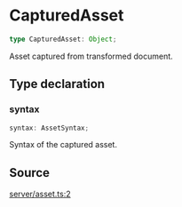 # CapturedAsset

```ts
type CapturedAsset: Object;
```

Asset captured from transformed document.

## Type declaration

### syntax

```ts
syntax: AssetSyntax;
```

Syntax of the captured asset.

## Source

[server/asset.ts:2](https://github.com/Elringus/Imgit/blob/157689c/src/server/asset.ts#L2)
